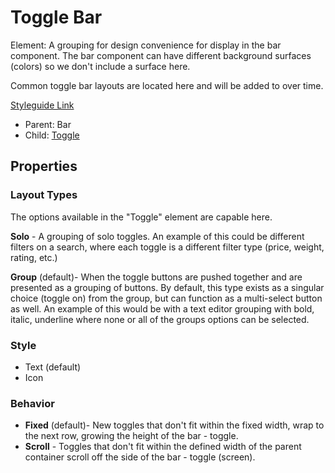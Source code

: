 # Toggle Bar

Element: A grouping for design convenience for display in the bar component.  The bar component can have different background surfaces (colors) so we don't include a surface here. 

Common toggle bar layouts are located here and will be added to over time.

[Styleguide Link](https://zpl.io/adyA535)

- Parent: Bar
- Child: [Toggle](https://github.com/able-app/docs/blob/7fce4c938ec276d881761d80876efe894b9b88e1/controls/%CE%B5%20elements/toggle/toggle.md)

## Properties

### Layout Types

The options available in the "Toggle" element are capable here.

**Solo** - A grouping of solo toggles. An example of this could be different filters on a search, where each toggle is a different filter type (price, weight, rating, etc.) 

**Group** (default)- When the toggle buttons are pushed together and are presented as a grouping of buttons.  By default, this type exists as a singular choice (toggle on) from the group, but can function as a multi-select button as well.  An example of this would be with a text editor grouping with bold, italic, underline where none or all of the groups options can be selected. 

### Style

- Text (default)
- Icon

### Behavior

- **Fixed** (default)- New toggles that don't fit within the fixed width, wrap to the next row, growing the height of the bar - toggle.
- **Scroll** - Toggles that don't fit within the defined width of the parent container scroll off the side of the bar - toggle (screen).

